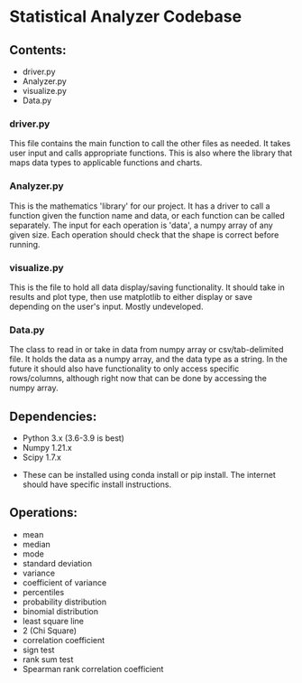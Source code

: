 # Statistical Analyzer Codebase

## Contents:
* driver.py
* Analyzer.py
* visualize.py
* Data.py

### driver.py
This file contains the main function to call the other files as needed. It takes user input and calls appropriate functions. This is also where the library that maps data types to applicable functions and charts.

### Analyzer.py
This is the mathematics 'library' for our project. It has a driver to call a function given the function name and data, or each function can be called separately. The input for each operation is 'data', a numpy array of any given size. Each operation should check that the shape is correct before running.

### visualize.py
This is the file to hold all data display/saving functionality. It should take in results and plot type, then use matplotlib to either display or save depending on the user's input. Mostly undeveloped.

### Data.py
The class to read in or take in data from numpy array or csv/tab-delimited file. It holds the data as a numpy array, and the data type as a string. In the future it should also have functionality to only access specific rows/columns, although right now that can be done by accessing the numpy array. 

## Dependencies:
* Python 3.x (3.6-3.9 is best)
* Numpy 1.21.x
* Scipy 1.7.x
- These can be installed using conda install or pip install. The internet should have specific install instructions.

## Operations: 
* mean
* median
* mode
* standard deviation
* variance
* coefficient of variance
* percentiles
* probability distribution
* binomial distribution
* least square line
* 2 (Chi Square)
* correlation coefficient
* sign test
* rank sum test
* Spearman rank correlation coefficient
